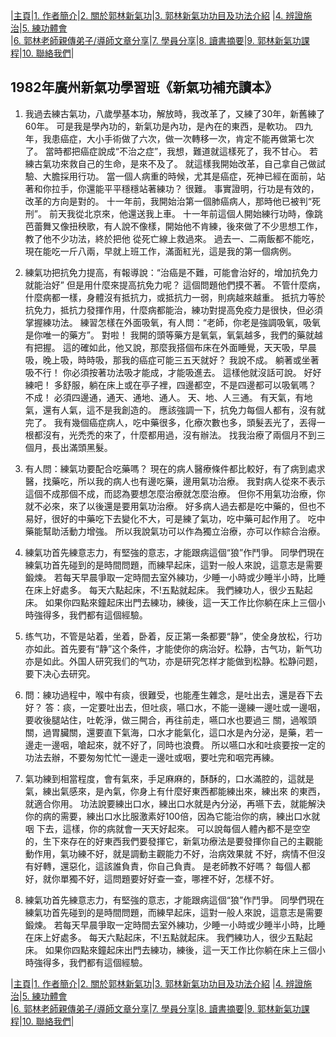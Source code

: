 |[主頁](/README.md)|[1. 作者簡介](/a10.md)|[2. 關於郭林新氣功](/a1.md)|[3. 郭林新氣功功目及功法介紹](/a2.md) |[4. 辨證施治](/a3.md)|[5. 練功體會](/a5.md)  
|[6. 郭林老師親傳弟子/導師文章分享](/a6.md)|[7. 學員分享](/a7.md)|[8. 讀書摘要](/a4.md)|[9. 郭林新氣功課程](/郭林新氣功課程.md)|[10. 聯絡我們](/a9.md)|   
  
## 1982年廣州新氣功學習班《新氣功補充讀本》

1. 我過去練古氣功，八歲學基本功，解放時，我改革了，又練了30年，新舊練了60年。 可是我是學內功的，新氣功是內功，是內在的東西，是軟功。 四九年，我患癌症，大小手術做了六次，做一次轉移一次，肯定不能再做第七次了。 當時都把癌症說成“不治之症”，我想，難道就這樣死了，我不甘心。 若練古氣功來救自己的生命，是來不及了。 就這樣我開始改革，自己拿自己做試驗、大膽採用行功。 當一個人病重的時候，尤其是癌症，死神已經在面前，站著和你拉手，你還能平平穩穩站著練功？ 很難。 事實證明，行功是有效的，改革的方向是對的。 十一年前，我開始治第一個肺癌病人，那時他已被判“死刑”。 前天我從北京來，他還送我上車。 十一年前這個人開始練行功時，像跳芭蕾舞又像扭秧歌，有人說不像樣，開始他不肯練，後來做了不少思想工作，教了他不少功法，終於把他 從死亡線上救過來。 過去一、二兩飯都不能吃，現在能吃一斤八兩，早就上班工作，滿面紅光，這是我的第一個病例。

2. 練氣功把抗免力提高，有報導說：“治癌是不難，可能會治好的，增加抗免力就能治好” 但是用什麼來提高抗免力呢？ 這個問題他們摸不著。 不管什麼病，什麼病都一樣，身體沒有抵抗力，或抵抗力一弱，則病越來越重。 抵抗力等於抗免力，抵抗力發揮作用，什麼病都能治，練功對提高免疫力是很快，但必須掌握練功法。
練習怎樣在外面吸氧，有人問：“老師，你老是強調吸氧，吸氧是你唯一的藥方”。 對啦！ 我開的頭等藥方是氧氣，氧氣越多，我們的藥就越有把握。 這的確如此，他又說，那麼我搭個布床在外面睡覺，天天吸，早晨吸，晚上吸，時時吸，那我的癌症可能三五天就好？ 我說不成。 躺著或坐著吸不行！ 你必須按著功法吸才能成，才能吸進去。 這樣他就沒話可說。 好好練吧！ 
多舒服，躺在床上或在亭子裡，四邊都空，不是四邊都可以吸氧嗎？ 不成！ 必須四邊通，通天、通地、通人。 天、地、人三通。 有天氣，有地氣，還有人氣，這不是我創造的。
應該強調一下，抗免力每個人都有，沒有就完了。 我有幾個癌症病人，吃中藥很多，化療次數也多，頭髮丟光了，丟得一根都沒有，光禿禿的來了，什麼都用過，沒有辦法。 找我治療了兩個月不到三個月，長出滿頭黑髮。

3. 有人問：練氣功要配合吃藥嗎？ 現在的病人醫療條件都比較好，有了病到處求醫，找藥吃，所以我的病人也有邊吃藥，邊用氣功治療。 我對病人從來不表示這個不成那個不成，而認為要想怎麼治療就怎麼治療。 但你不用氣功治療，你就不必來，來了以後還是要用氣功治療。 好多病人過去都是吃中藥的，但也不易好，很好的中藥吃下去變化不大，可是練了氣功，吃中藥可起作用了。 吃中藥能幫助活動力增強。 所以我說氣功可以作為獨立治療，亦可以作綜合治療。

4. 練氣功首先練意志力，有堅強的意志，才能跟病這個“狼”作鬥爭。 同學們現在練氣功首先碰到的是時間問題，而練早起床，這對一般人來說，這意志是需要鍛煉。 若每天早晨爭取一定時間去室外練功，少睡一小時或少睡半小時，比睡在床上好處多。 每天六點起床，不!五點就起床。 我們練功人，很少五點起床。 如果你四點來鐘起床出門去練功，練後，這一天工作比你躺在床上三個小時強得多，我們都有這個經驗。

5. 练气功，不管是站着，坐着，卧着，反正第一条都要“静”，使全身放松，行功亦如此。首先要有“静”这个条件，才能使你的病治好。松静，古气功，新气功亦是如此。外国人研究我们的气功，亦是研究怎样才能做到松静。松静问题，要下决心去研究。

6. 問：練功過程中，喉中有痰，很難受，也能產生雜念，是吐出去，還是吞下去好？
答：痰，一定要吐出去，但吐痰，嚥口水，不能一邊練一邊吐或一邊咽，要收後腿站住，吐乾淨，做三開合，再往前走，嚥口水也要過三 關，過喉頭關，過胃臟關，還要直下氣海，口水才能氣化，這口水是內分泌，是藥，若一邊走一邊咽，嗆起來，就不好了，同時也浪費。 所以嚥口水和吐痰要按一定的功法去辦，不要匆匆忙忙一邊走一邊吐或咽，要吐完和咽完再練。

7. 氣功練到相當程度，會有氣來，手足麻麻的，酥酥的，口水滿腔的，這就是氣，練出氣感來，是內氣，你身上有什麼好東西都能練出來，練出來 的東西，就適合你用。 功法說要練出口水，練出口水就是內分泌，再嚥下去，就能解決你的病的需要，練出口水比服激素好100倍，因為它能治你的病，練出口水就咽 下去，這樣，你的病就會一天天好起來。 可以說每個人體內都不是空空的，生下來存在的好東西我們要發揮它，新氣功療法是要發揮你自己的主觀能動作用，氣功練不好，就是調動主觀能力不好，治病效果就 不好，病情不但沒有好轉，還惡化，這該誰負責，你自己負責。 是老師教不好嗎？ 每個人都好，就你單獨不好，這問題要好好查一查，哪裡不好，怎樣不好。

8. 練氣功首先練意志力，有堅強的意志，才能跟病這個“狼”作鬥爭。 同學們現在練氣功首先碰到的是時間問題，而練早起床，這對一般人來說，這意志是需要鍛煉。 若每天早晨爭取一定時間去室外練功，少睡一小時或少睡半小時，比睡在床上好處多。 每天六點起床，不!五點就起床。 我們練功人，很少五點起床。 如果你四點來鐘起床出門去練功，練後，這一天工作比你躺在床上三個小時強得多，我們都有這個經驗。

|[主頁](/README.md)|[1. 作者簡介](/a10.md)|[2. 關於郭林新氣功](/a1.md)|[3. 郭林新氣功功目及功法介紹](/a2.md) |[4. 辨證施治](/a3.md)|[5. 練功體會](/a5.md)  
|[6. 郭林老師親傳弟子/導師文章分享](/a6.md)|[7. 學員分享](/a7.md)|[8. 讀書摘要](/a4.md)|[9. 郭林新氣功課程](/郭林新氣功課程.md)|[10. 聯絡我們](/a9.md)|    
